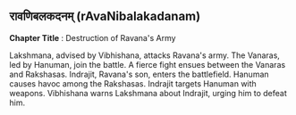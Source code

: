 ## रावणिबलकदनम् (rAvaNibalakadanam)
**Chapter Title** : Destruction of Ravana's Army

Lakshmana, advised by Vibhishana, attacks Ravana's army. The Vanaras, led by Hanuman, join the battle. A fierce fight ensues between the Vanaras and Rakshasas. Indrajit, Ravana's son, enters the battlefield. Hanuman causes havoc among the Rakshasas. Indrajit targets Hanuman with weapons. Vibhishana warns Lakshmana about Indrajit, urging him to defeat him.